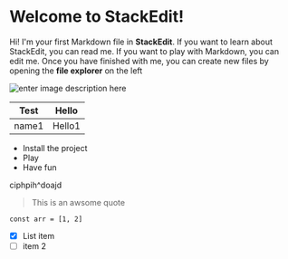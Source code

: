 # Welcome to StackEdit!

Hi! I'm your first Markdown file in **StackEdit**. If you want to learn about StackEdit, you can read me. If you want to play with Markdown, you can edit me. Once you have finished with me, you can create new files by opening the **file explorer** on the left

![enter image description here](https://images.pexels.com/photos/45201/kitty-cat-kitten-pet-45201.jpeg?auto=compress&cs=tinysrgb&dpr=1&w=500)

| Test  | Hello  |
| ----- | ------ |
| name1 | Hello1 |

- Install the project
- Play
- Have fun

ciphpih^doajd

> This is an awsome quote

    const arr = [1, 2]

- [x] List item
- [ ] item 2
